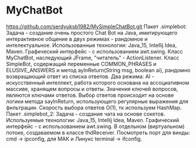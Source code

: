 # MyChatBot
https://github.com/serdyuksb1982/MySimpleChatBot.git
Пакет .simplebot:
 Задача - создание очень простого Chat Bot на Java, имитирующего интерактивное общение в двух режимах - рандомное и интелектуальное.
 Использованные технологии: Java_15, Intellij Idea, Maven.
 Графический интерфейс - с использованием awt.swing.
 Класс MyChatBot, наследующий JFrame, "читатель" - ActionListener.
 Класс SimpleBot, содержащий переменные COMMON_PHRASES и ELUSIVE_ANSWERS и метод ayInReturn(String msg, boolean ai), рандомно возвращающий ответ из списка ответов.
 Два режима: AI - искусственный интеллект, работа которого основана на ассоциативном массиве, хранящем вопросы и ответы. Значения ключей вопросов, являются ключами ответов.
 Выбор ответов происходит на основе логики метода sayInReturn, использующего регулярные выражения для фильтрации.
 Скорость выбора ответов O(1), тк используем HashMap.
Пакет .simplebot_2:
 Задача - создание чата на основе сокетов.
 Используемые технологии: Java_15, Intellij Idea, Maven.
 Графический интерфейс - с использованием awt.swing.
 В отдельном (виртуальном) потоке, создаваемом в классе thdReceiver.
 Посмотреть порт для винды: cmd -> ipconfig, для МАК и Линукс terminal -> ifconfig.
 